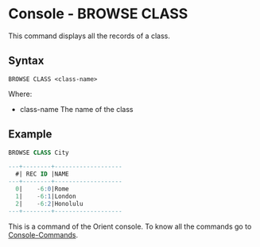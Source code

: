 # Console - BROWSE CLASS

This command displays all the records of a class.

## Syntax

```
BROWSE CLASS <class-name>
```

Where:

- class-name     The name of the class

## Example

```sql
BROWSE CLASS City

---+--------+-------------------
  #| REC ID |NAME
---+--------+-------------------
  0|    -6:0|Rome
  1|    -6:1|London
  2|    -6:2|Honolulu
---+--------+-------------------
```

This is a command of the Orient console. To know all the commands go to [Console-Commands](Console-Commands.md).
